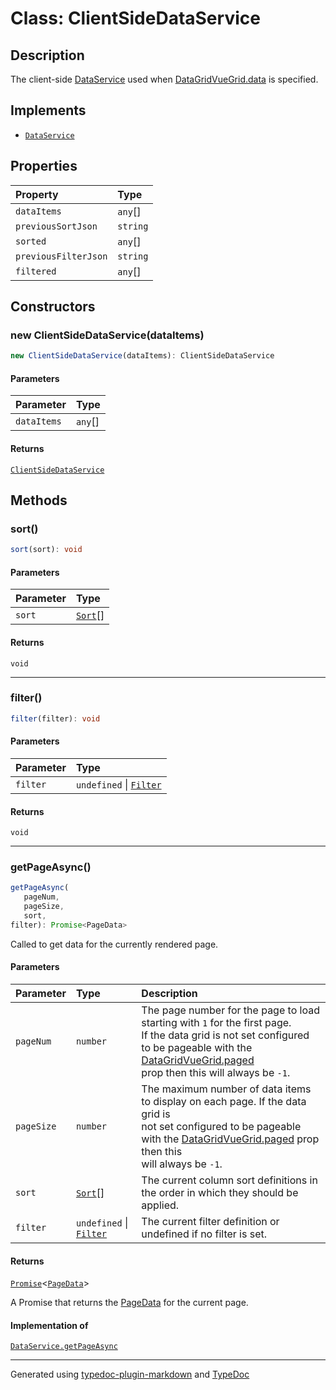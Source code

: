 # Class: ClientSideDataService

## Description

The client-side [DataService](../interfaces/DataService.md) used when [DataGridVueGrid.data](../DataGridVueGrid/README.md) is specified.

## Implements

- [`DataService`](../interfaces/DataService.md)

## Properties

| Property | Type |
| :------ | :------ |
| `dataItems` | `any`[] |
| `previousSortJson` | `string` |
| `sorted` | `any`[] |
| `previousFilterJson` | `string` |
| `filtered` | `any`[] |

## Constructors

### new ClientSideDataService(dataItems)

```ts
new ClientSideDataService(dataItems): ClientSideDataService
```

#### Parameters

| Parameter | Type |
| :------ | :------ |
| `dataItems` | `any`[] |

#### Returns

[`ClientSideDataService`](ClientSideDataService.md)

## Methods

### sort()

```ts
sort(sort): void
```

#### Parameters

| Parameter | Type |
| :------ | :------ |
| `sort` | [`Sort`](../interfaces/Sort.md)[] |

#### Returns

`void`

***

### filter()

```ts
filter(filter): void
```

#### Parameters

| Parameter | Type |
| :------ | :------ |
| `filter` | `undefined` \| [`Filter`](../interfaces/Filter.md) |

#### Returns

`void`

***

### getPageAsync()

```ts
getPageAsync(
   pageNum, 
   pageSize, 
   sort, 
filter): Promise<PageData>
```

Called to get data for the currently rendered page.

#### Parameters

| Parameter | Type | Description |
| :------ | :------ | :------ |
| `pageNum` | `number` | The page number for the page to load starting with `1` for the first page.<br />If the data grid is not set configured to be pageable with the [DataGridVueGrid.paged](../DataGridVueGrid/README.md)<br />prop then this will always be `-1`. |
| `pageSize` | `number` | The maximum number of data items to display on each page. If the data grid is<br />not set configured to be pageable with the [DataGridVueGrid.paged](../DataGridVueGrid/README.md) prop then this<br />will always be `-1`. |
| `sort` | [`Sort`](../interfaces/Sort.md)[] | The current column sort definitions in the order in which they should be applied. |
| `filter` | `undefined` \| [`Filter`](../interfaces/Filter.md) | The current filter definition or undefined if no filter is set. |

#### Returns

[`Promise`]( https://developer.mozilla.org/docs/Web/JavaScript/Reference/Global_Objects/Promise )\<[`PageData`](../interfaces/PageData.md)\>

A Promise that returns the [PageData](../interfaces/PageData.md) for the current page.

#### Implementation of

[`DataService.getPageAsync`](../interfaces/DataService.md)

***

Generated using [typedoc-plugin-markdown](https://www.npmjs.com/package/typedoc-plugin-markdown) and [TypeDoc](https://typedoc.org/)
